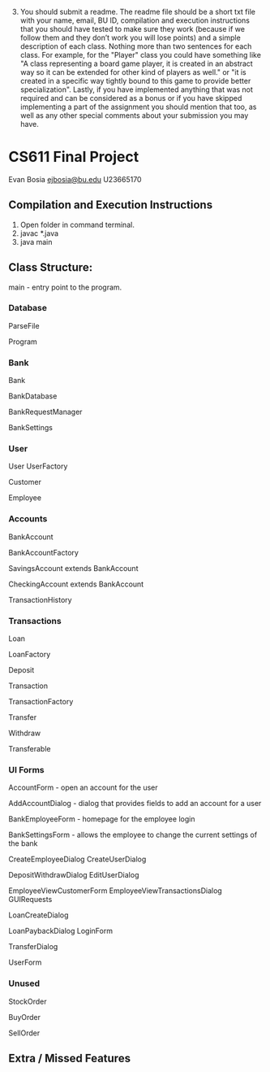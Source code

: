 3) You should submit a readme. The readme file should be a short txt file with your name, email, BU ID, compilation and execution instructions that you should have tested to make sure they work (because if we follow them and they don’t work you will lose points) and a simple description of each class. Nothing more than two sentences for each class. For example, for the "Player" class you could have something like "A class representing a board game player, it is created in an abstract way so it can be extended for other kind of players as well." or "it is created in a specific way tightly bound to this game to provide better specialization". Lastly, if you have implemented anything that was not required and can be considered as a bonus or if you have skipped implementing a part of the assignment you should mention that too, as well as any other special comments about your submission you may have.


# CS611 Final Project

Evan Bosia
ejbosia@bu.edu
U23665170

## Compilation and Execution Instructions
1. Open folder in command terminal.
2. javac \*.java
3. java main

## Class Structure:

main - entry point to the program.

### Database

ParseFile

Program

### Bank

Bank

BankDatabase

BankRequestManager

BankSettings

### User

User
UserFactory

Customer

Employee

### Accounts

BankAccount

BankAccountFactory

SavingsAccount extends BankAccount

CheckingAccount extends BankAccount

TransactionHistory

### Transactions

Loan

LoanFactory

Deposit

Transaction

TransactionFactory

Transfer

Withdraw

Transferable


### UI Forms
AccountForm - open an account for the user

AddAccountDialog - dialog that provides fields to add an account for a user

BankEmployeeForm - homepage for the employee login

BankSettingsForm - allows the employee to change the current settings of the bank


CreateEmployeeDialog
CreateUserDialog


DepositWithdrawDialog
EditUserDialog

EmployeeViewCustomerForm
EmployeeViewTransactionsDialog
GUIRequests

LoanCreateDialog

LoanPaybackDialog
LoginForm





TransferDialog

UserForm

### Unused

StockOrder

BuyOrder

SellOrder



## Extra / Missed Features
